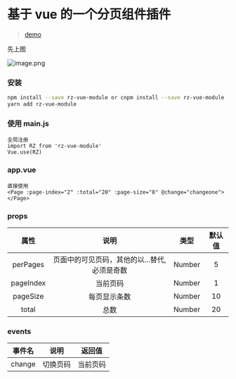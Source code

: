 # 基于 vue 的一个分页组件插件
> [demo](https://roc-zhou.github.io/rz-vue-module/)

先上图

![image.png](https://i.loli.net/2019/09/02/A7vo2caqxsLUZ58.png)

### 安装
```sh
npm install --save rz-vue-module or cnpm install --save rz-vue-module
yarn add rz-vue-module
```

### 使用 main.js
```
全局注册
import RZ from 'rz-vue-module'
Vue.use(RZ)
```
### app.vue
```
直接使用
<Page :page-index="2" :total="20" :page-size="8" @change="changeone"></Page>
```
### props
|   属性    |                     说明                      |  类型  | 默认值 |
| :-------: | :-------------------------------------------: | :----: | :----: |
| perPages  | 页面中的可见页码，其他的以...替代, 必须是奇数 | Number |   5    |
| pageIndex |                   当前页码                    | Number |   1    |
| pageSize  |                 每页显示条数                  | Number |   10   |
|   total   |                     总数                      | Number |   20   |

### events
| 事件名 |   说明   |  返回值  |
| :----: | :------: | :------: |
| change | 切换页码 | 当前页码 |
